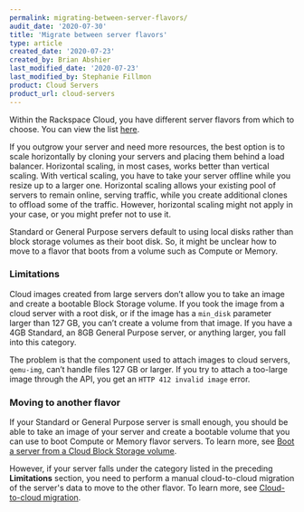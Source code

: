 ```yaml
---
permalink: migrating-between-server-flavors/
audit_date: '2020-07-30'
title: 'Migrate between server flavors'
type: article
created_date: '2020-07-23'
created_by: Brian Abshier
last_modified_date: '2020-07-23'
last_modified_by: Stephanie Fillmon
product: Cloud Servers
product_url: cloud-servers
---
```


Within the Rackspace Cloud, you have different server flavors from which to choose. 
You can view the list [here](https://docs.rackspace.com/docs/cloud-servers/v2/general-api-info/flavors/).

If you outgrow your server and need more resources, the best option is to scale horizontally by cloning your
servers and placing them behind a load balancer. Horizontal scaling, in most cases, works better than
vertical scaling. With vertical scaling, you have to take your server offline while you resize up to a larger
one. Horizontal scaling allows your existing pool of servers to remain online, serving traffic, while
you create additional clones to offload some of the traffic. However, horizontal scaling might not apply in
your case, or you might prefer not to use it. 

Standard or General Purpose servers default to using local disks rather than block storage volumes as their
boot disk. So, it might be unclear how to move to a flavor that boots from a volume such as Compute or Memory. 

### Limitations

Cloud images created from large servers don’t allow you to take an image and create a bootable Block Storage
volume. If you took the image from a cloud server with a root disk, or if the image has a `min_disk` parameter
larger than 127 GB, you can’t create a volume from that image. If you have a 4GB Standard, an 8GB General
Purpose server, or anything larger, you fall into this category. 

The problem is that the component used to attach images to cloud servers, `qemu-img`, can’t handle files 127 GB or
larger. If you try to attach a too-large image through the API, you get an `HTTP 412 invalid image` error.

### Moving to another flavor

If your Standard or General Purpose server is small enough, you should be able to take an image of your server
and create a bootable volume that you can use to boot Compute or Memory flavor servers. To learn more, see
[Boot a server from a Cloud Block Storage volume](https://support.rackspace.com/how-to/boot-a-server-from-a-cloud-block-storage-volume/).

However, if your server falls under the category listed in the preceding **Limitations** section, you need to perform
a manual cloud-to-cloud migration of the server's data to move to the other flavor. To learn more, see
[Cloud-to-cloud migration](https://support.rackspace.com/how-to/cloud-to-cloud-migration/).
